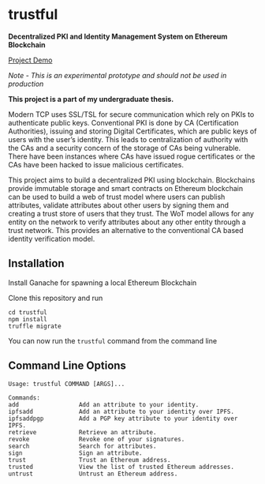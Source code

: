 

# trustful
**Decentralized PKI and Identity Management System on Ethereum Blockchain**

[Project Demo](https://www.loom.com/share/cd842575a4d444579e49ab8e7c288092)

*Note - This is an experimental prototype and should not be used in production*

**This project is a part of my undergraduate thesis.**

Modern TCP uses SSL/TSL for secure communication which rely on PKIs to authenticate public keys. Conventional PKI is done by CA (Certification Authorities), issuing and storing Digital Certificates, which are public keys of users with the user’s identity. This leads to centralization of authority with the CAs and a security concern of the storage of CAs being vulnerable. There have been instances where CAs have issued rogue certificates or the CAs have been hacked to issue malicious certificates. 

This project aims to build a decentralized PKI using blockchain. Blockchains provide immutable storage and smart contracts on Ethereum blockchain can be used to build a web of trust model where users can publish attributes, validate attributes about other users by signing them and creating a trust store of users that they trust. The WoT model allows for any entity on the network to verify attributes about any other entity through a trust network. This provides an alternative to the conventional CA based identity verification model.

## Installation

Install Ganache for spawning a local Ethereum Blockchain

Clone this repository and run
```
cd trustful   
npm install  
truffle migrate
```

You can now run the `trustful` command from the command line

## Command Line Options

```
Usage: trustful COMMAND [ARGS]...  
  
Commands:  
add                 Add an attribute to your identity.  
ipfsadd             Add an attribute to your identity over IPFS.  
ipfsaddpgp          Add a PGP key attribute to your identity over IPFS.  
retrieve            Retrieve an attribute.  
revoke              Revoke one of your signatures.  
search              Search for attributes.  
sign                Sign an attribute.  
trust               Trust an Ethereum address.  
trusted             View the list of trusted Ethereum addresses.  
untrust             Untrust an Ethereum address.
```
